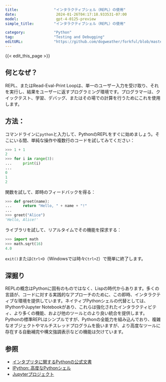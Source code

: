 ```yaml
---
title:                "インタラクティブシェル（REPL）の使用"
date:                  2024-01-26T04:17:18.933531-07:00
model:                 gpt-4-0125-preview
simple_title:         "インタラクティブシェル（REPL）の使用"

category:             "Python"
tag:                  "Testing and Debugging"
editURL:              "https://github.com/dogweather/forkful/blob/master/content/ja/python/using-an-interactive-shell-repl.md"
---
```


{{< edit_this_page >}}

## 何となぜ？
REPL、またはRead-Eval-Print Loopは、単一のユーザー入力を受け取り、それを実行し、結果をユーザーに返すプログラミング環境です。プログラマーは、クイックテスト、学習、デバッグ、またはその場での計算を行うためにこれを使用します。

## 方法：
コマンドラインに`python`と入力して、PythonのREPLをすぐに始めましょう。そこにいる間、単純な操作や複数行のコードを試してみてください：

```Python
>>> 1 + 1
2
>>> for i in range(3):
...     print(i)
... 
0
1
2
```

関数を試して、即時のフィードバックを得る：

```Python
>>> def greet(name):
...     return "Hello, " + name + "!"
... 
>>> greet("Alice")
'Hello, Alice!'
```

ライブラリを試して、リアルタイムでその機能を探求する：

```Python
>>> import math
>>> math.sqrt(16)
4.0
```

`exit()`または`Ctrl+D`（Windowsでは時々`Ctrl+Z`）で簡単に終了します。

## 深掘り
REPLの概念はPythonに固有のものではなく、Lispの時代からあります。多くの言語が、コードに対する実践的なアプローチのために、この即時、インタラクティブな環境を提供しています。ネイティブPythonシェルの代替としては、IPythonやJupyter Notebookがあり、これらは強化されたインタラクティビティ、より多くの機能、および他のツールとのより良い統合を提供します。Pythonの標準REPLはシンプルですが、Pythonの全能力を組み込んでおり、複雑なオブジェクトやマルチスレッドプログラムを扱いますが、より高度なツールに存在する自動補完や構文強調表示などの機能は欠けています。

## 参照
- [インタプリタに関するPythonの公式文書](https://docs.python.org/3/tutorial/interpreter.html)
- [IPython: 高度なPythonシェル](https://ipython.org/)
- [Jupyterプロジェクト](https://jupyter.org/)
